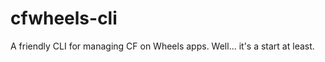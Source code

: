 cfwheels-cli
============

A friendly CLI for managing CF on Wheels apps.  Well... it's a start at least.
